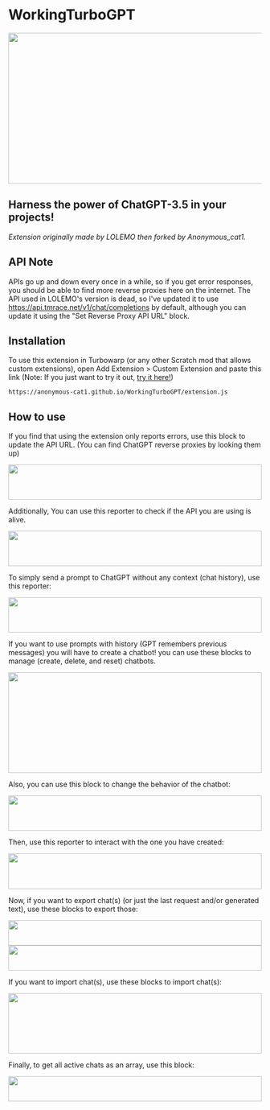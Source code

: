# WorkingTurboGPT

<img src="https://anonymous-cat1.github.io/WorkingTurboGPT/img/thumb.svg" width="300%" height="300"/>

## Harness the power of ChatGPT-3.5 in your projects! 
*Extension originally made by LOLEMO then forked by Anonymous_cat1.*

## API Note
APIs go up and down every once in a while, so if you get error responses, you should be able to find more reverse proxies here on the internet.
The API used in LOLEMO's version is dead, so I've updated it to use https://api.tmrace.net/v1/chat/completions by default, although you can update it using the "Set Reverse Proxy API URL" block.

## Installation
To use this extension in Turbowarp (or any other Scratch mod that allows custom extensions), open Add Extension > Custom Extension and paste this link
(Note: If you just want to try it out, [try it here!](https://studio.penguinmod.site/editor.html?extension=https://anonymous-cat1.github.io/WorkingTurboGPT/extension.js))

    https://anonymous-cat1.github.io/WorkingTurboGPT/extension.js
    
## How to use
If you find that using the extension only reports errors, use this block to update the API URL. (You can find ChatGPT reverse proxies by looking them up)

<img src="https://anonymous-cat1.github.io/WorkingTurboGPT/img/block_10_2_2023-4_59_51 PM.svg" width="100%" height="70"/>

Additionally, You can use this reporter to check if the API you are using is alive. 

<img src="https://anonymous-cat1.github.io/WorkingTurboGPT/img/block_10_14_2023-4_28_51 PM.svg" width="100%" height="70"/>

To simply send a prompt to ChatGPT without any context (chat history), use this reporter:

<img src="https://anonymous-cat1.github.io/WorkingTurboGPT/img/block_10_14_2023-4_28_56%20PM.svg" width="100%" height="70"/>


If you want to use prompts with history (GPT remembers previous messages) you will have to create a chatbot! you can use these blocks to manage (create, delete, and reset) chatbots.

<img src="https://anonymous-cat1.github.io/WorkingTurboGPT/img/block_10_14_2023-4_29_19 PM.svg" width="100%" height="200"/>

Also, you can use this block to change the behavior of the chatbot:

<img src="https://anonymous-cat1.github.io/WorkingTurboGPT/img/block_10_14_2023-4_29_02 PM.svg" width="100%" height="70"/>

Then, use this reporter to interact with the one you have created:

<img src="https://anonymous-cat1.github.io/WorkingTurboGPT/img/block_10_14_2023-4_39_30 PM.svg" width="100%" height="71"/>

Now, if you want to export chat(s) (or just the last request and/or generated text), use these blocks to export those:

<img src="https://anonymous-cat1.github.io/WorkingTurboGPT/img/block_10_14_2023-4_29_37 PM.svg" width="100%" height="50"/>
<img src="https://anonymous-cat1.github.io/WorkingTurboGPT/img/block_10_14_2023-4_29_43 PM.svg" width="100%" height="50"/>


If you want to import chat(s), use these blocks to import chat(s):

<img src="https://anonymous-cat1.github.io/WorkingTurboGPT/img/block_10_14_2023-4_29_40 PM.svg" width="100%" height="120"/>

Finally, to get all active chats as an array, use this block:

<img src="https://anonymous-cat1.github.io/WorkingTurboGPT/img/block_10_14_2023-4_29_31 PM.svg" width="100%" height="50"/>

